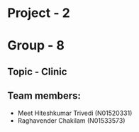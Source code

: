 # Project - 2

# Group - 8
## Topic - Clinic

## Team members:

- Meet Hiteshkumar Trivedi (N01520331)
- Raghavender Chakilam (N01533573)
